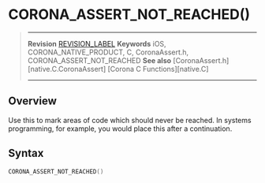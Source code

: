 # CORONA_ASSERT_NOT_REACHED()

> --------------------- ------------------------------------------------------------------------------------------
> __Revision__			[REVISION_LABEL](REVISION_URL)
> __Keywords__			iOS, CORONA_NATIVE_PRODUCT, C, CoronaAssert.h, CORONA_ASSERT_NOT_REACHED
> __See also__			[CoronaAssert.h][native.C.CoronaAssert]
>						[Corona C Functions][native.C]
> --------------------- ------------------------------------------------------------------------------------------


## Overview

Use this to mark areas of code which should never be reached. In systems programming, for example, you would place this after a continuation.


## Syntax

``````c
CORONA_ASSERT_NOT_REACHED()
``````
